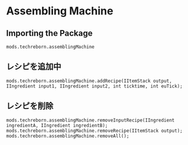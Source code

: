 # Assembling Machine

## Importing the Package
`mods.techreborn.assemblingMachine`

## レシピを追加中
```zenscript
mods.techreborn.assemblingMachine.addRecipe(IItemStack output, IIngredient input1, IIngredient input2, int ticktime, int euTick);
```

## レシピを削除
```zenscript
mods.techreborn.assemblingMachine.removeInputRecipe(IIngredient ingredientA, IIngredient ingredientB);
mods.techreborn.assemblingMachine.removeRecipe(IItemStack output);
mods.techreborn.assemblingMachine.removeAll();
```